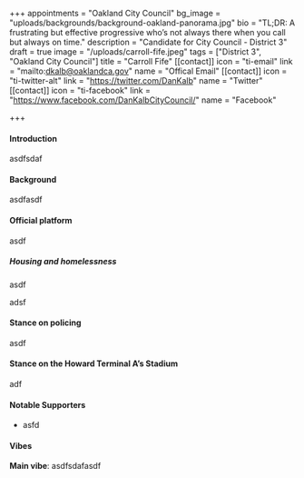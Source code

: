 +++
appointments = "Oakland City Council"
bg_image = "uploads/backgrounds/background-oakland-panorama.jpg"
bio = "TL;DR: A frustrating but effective progressive who’s not always there when you call but always on time."
description = "Candidate for City Council - District 3"
draft = true
image = "/uploads/carroll-fife.jpeg"
tags = ["District 3", "Oakland City Council"]
title = "Carroll Fife"
[[contact]]
icon = "ti-email"
link = "mailto:dkalb@oaklandca.gov"
name = "Offical Email"
[[contact]]
icon = "ti-twitter-alt"
link = "https://twitter.com/DanKalb"
name = "Twitter"
[[contact]]
icon = "ti-facebook"
link = "https://www.facebook.com/DanKalbCityCouncil/"
name = "Facebook"

+++
#### Introduction

asdfsdaf

#### Background

asdfasdf

#### Official platform

asdf

##### Housing and homelessness

asdf

adsf

#### Stance on policing

asdf

#### Stance on the Howard Terminal A’s Stadium

adf

#### Notable Supporters

* asfd

#### Vibes

**Main vibe**: asdfsdafasdf